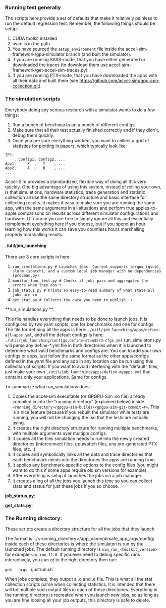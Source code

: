 ### Running test generally

The scripts here provide a set of defaults that make it relatively painless to run the default regression test.
Remember, the following things should be setup:

1. CUDA toolkit installed
2. nvcc is in the path
3. You have sourced the `setup_environment` file inside the accel-sim-framework/gpu-simulator branch (and built the simulator).
4. If you are running SASS-mode, that you have either generated or downloaded the traces (to download them use accel-sim-framework/get-accel-sim-traces.py)
5. If you are running PTX-mode, that you have downloaded the apps with all their data and built them (see https://github.com/accel-sim/gpu-app-collection.git).

### The simulation scripts

Everybody doing any serious research with a simulator wants to do a few things:

1. Run a bunch of benchmarks on a bunch of different configs
2. Make sure that all their test actually finished correctly and if they didn't, debug them quickly.
3. Once you are sure everything worked, you want to collect a grid of statistics for plotting in papers, which typically look like:
```
IPC:
    , Config1, Config2, ...
App1,     X  ,   Y    , ...
App2,     A  ,   B    , ...
...
```

Accel-Sim provides a standardized, flexible way of doing all this very quickly.
One big advantage of using this system, instead of rolling your own, is that simulations, hardware statistics, trace generation and statistic collection all use the same directory structure and basic interface for collecting results.
It makes it easy to make sure you are running the same app, with the same arguments in all situations and perform true apples-to-apple comparisons on
results across different simulator configurations and hardware. Of course you are free to simply ignore all this and essentially reimplement everything
here if you choose, but if you spend an hour learning how this works it can save you countless hours marshalling properly marshalling results.

#### ./util/job\_launching

There are 3 core scripts in here:

1. `run_simulations.py # Launches jobs. Current supports torque (qsub), slurm (sbatch), and a custom local job manager with no dependencies (procman.py)`
2. `monitor_func_test.py # Checks if jobs pass and aggregates the errors when they don't`
3. `job_status.py # Prints an easy-to-read summary of what state all jobs are in`
4. `get_stat.py # Collects the data you need to publish :)`

**run\_simulations.py **:

This file handles everything that needs to be done to launch jobs.
It is configured by two yaml scripts, one for benchmarks and one for configs.
The file for defining all the apps is here: `./util/job_launching/apps/define-all-apps.yml`,
and all the default configs is here: `./util/job_launching/configs.define-standard-cfgs.yml`
run\_simulatons.py will parse any define-\*.yml file in both directories when it is launched to determine what valid benchmarks and configs are.
You can to add your own configs or apps, just follow the same format as the other apps/configs defined in the yaml file and any app in any
location can be run using this collection of scripts. If you want to avoid interfering with the "default" files, just make your own `./util/job_launching/apps/define-myapps.yml` that contains only your applications. Same for configs.

To summarize what run\_simulations does:

1. Copies the accel-sim executable (or GPGPU-Sim .so file) already compiled in into the "running directory" (explained below) inside `<running_directory>/gpgpu-sim-builds/<gpgpu-sim-git-commit-#>`. This is a nice feature because if you rebuilt the simulator while tests are running, you will not be changing the .so that the tests are actually using.
2. It creates the right directory structure for running multiple benchmarks, with multiple arguments over multiple configs.
3. It copies all the files simulation needs to run into the newly created directories (interconnect files, gpuwattch files, any pre-generated PTX files, etc...)
4. It copies and symbolically links all the data and trace directories that each benchmark needs into the directories the apps are running from.
5. It applies any benchmark-specific options to the config files (you might want to do this if some apps require old sm versions for example).
6. After everything is setup it launches the jobs via a job manager.
7. It creates a log of all the jobs you launch this time so you can collect stats and status for just these jobs if you so choose.

**job\_status.py**:


**get\_stats.py**:


### The Running directory:

These scripts create a directory structure for all the jobs that they launch.

The format is:
./<running_directory>/app_name/dirsafe_app_args/config/
Inside each of these directories is where the simulaton is run by the launched jobs.
The default running directory is `sim_run_<toolkit_version>` for example `sim_run_11.0`.
If you ever need to debug specific runs interactively, you can `cd` to the right directory then run:

`gdb --args `./justrun.sh``

When jobs complete, they output a .o<jobId> and .e<jobId> file. This is what all the stat collection scripts parse when collecting statistics.
It is intended that there will be multiple such output files in each of these directories.
Everything in the running directory is recreated when you launch new jobs, so as long as you are fine loosing all your job outputs, this directory is safe to delete.
